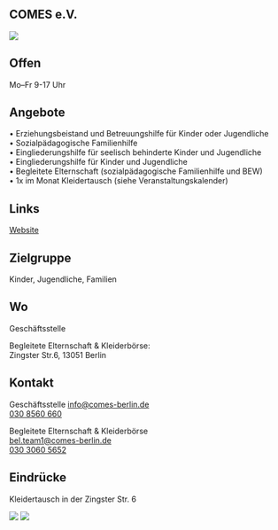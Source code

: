 ## COMES e.V.
<div class="mediacontainer">
  <img id="topmedia" src="/Beratung/Beratung_Eltern/images/Comeslogo.jpg" />
</div>

## Offen
Mo–Fr 9-17 Uhr

## Angebote
•	Erziehungsbeistand und Betreuungshilfe für Kinder oder Jugendliche<br>
•	Sozialpädagogische Familienhilfe<br>
•	Eingliederungshilfe für seelisch behinderte Kinder und Jugendliche<br>
•	Eingliederungshilfe für Kinder und Jugendliche<br>
•	Begleitete Elternschaft (sozialpädagogische Familienhilfe und BEW)<br> 
•	1x im Monat Kleidertausch (siehe Veranstaltungskalender)

## Links
<a class="external_link" href="https://www.comes-berlin.de">Website</a>

## Zielgruppe
Kinder, Jugendliche, Familien

## Wo
Geschäftsstelle
<div id="gmap"></div>
<script>window.onload = showMap('Konrad-Wolf-Straße 13, 13055 Berlin', 0, 'gmap_mini')</script>

Begleitete Elternschaft & Kleiderbörse:<br>
Zingster Str.6, 13051 Berlin

## Kontakt
Geschäftsstelle
[info@comes-berlin.de](mailto:info@comes-berlin.de)<br>
<a href="tel:+49308560660">030 8560 660</a><br>

Begleitete Elternschaft & Kleiderbörse<br>
[bel.team1@comes-berlin.de](mailto:bel.team1@comes-berlin.de)<br>
<a href="tel:+493030605652">030 3060 5652</a><br>

## Eindrücke
Kleidertausch in der Zingster Str. 6

<div class="mediacontainer">
  <img src="/Beratung/Beratung_Eltern/images/Kleidertausch COMES April.jpg" />
  <img src="/Beratung/Beratung_Eltern/images/ComesKleider.jpg" />
</div>

